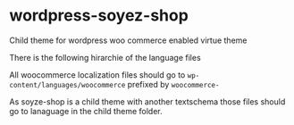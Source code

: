 # wordpress-soyez-shop
Child theme for wordpress woo commerce enabled virtue theme

There is the following hirarchie of the language files

All woocommerce localization files should go to `wp-content/languages/woocommerce` prefixed by `woocommerce-`

As soyze-shop is a child theme with another textschema those files should go to lanaguage in the child theme folder.
 


